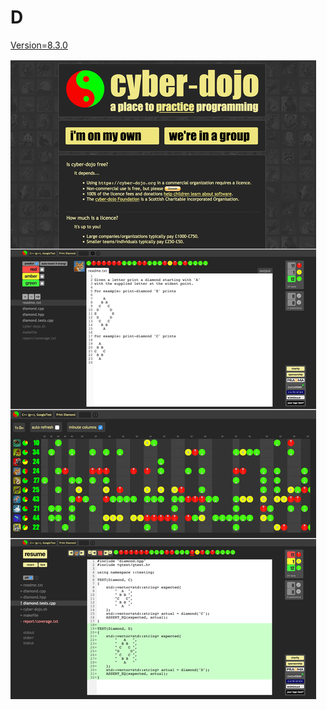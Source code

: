 # D

[Version=8.3.0](https://github.com/cyber-dojo-languages/d/blob/master/check_version.sh)

![cyber-dojo.org home page](https://github.com/cyber-dojo/cyber-dojo/blob/master/shared/home_page_snapshot.png)
